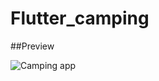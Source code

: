 # Flutter_camping

##Preview

![Camping app](https://user-images.githubusercontent.com/38382273/115582664-db893900-a2d1-11eb-98c3-d0af1dd80b08.png)
